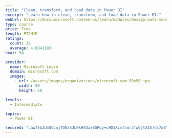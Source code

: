 ```yaml
---
title: "Clean, transform, and load data in Power BI"
excerpt: "Learn how to clean, transform, and load data in Power BI."
webUrl: https://docs.microsoft.com/en-us/learn/modules/design-data-model-power-bi/
type: course
price: Free
length: PT2H1M
ratings:
  count: 38
  average: 4.6842103
heat: 54

provider:
  name: Microsoft Learn
  domain: microsoft.com
  images:
    - url: /assets/images/organizations/microsoft.com-50x50.jpg
      width: 50
      height: 50

levels:
  - Intermediate

topics:
  - Power BI

secured: "LawTSbJUmQQcnjTQNx5JLKkH4Oax0GPdy+cHO1XcmfnmrJfwOjtAIS/ds7wZYihcyu6AhUlCdR4WpgUbqdGYN03I8+sPklpR5b+fejcm158Tx9fOsBANKnfqkAl8lGqITKHZG9OpNOfltdmFIorwfwMy59ffKQuBQA9VBDkQJCNHLt9IBhWK3+oUhqjFP6nicy8nJxMmtvdAfNnw/jjr9gNHI7pIf8fuUmMOtbdG2DC0Ylj9A/wqU4ldSgY5zpbbGUVRGjvF5ZapZQkzMQYVekcMPeGkdjbe3sYQH22EekYbZ1SCu7iQuVBfdqayDrdkYZ7tSH8UIbSsrMolBFyODTWczl/IfnD51C8lMys2KlaDlGNABiBh6I4tugRkvagP51bF18nWj/lNOukHDRRM7w==;T/uMwawJisCn5V67mfP2DQ=="
---
```


